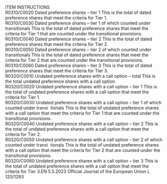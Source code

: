  
ITEM  INSTRUCTIONS  
R0310/C0020  Dated preference shares – 
tier 1  This is the total of dated preference shares that meet the criteria for Tier 1.  
R0310/C0030  Dated preference shares – 
tier 1 of which counted under 
transitionals  This is the total of dated preference shares that meet the criteria for Tier 1 that are 
counted under the transitional provisions.  
R0310/C0040  Dated preference shares – 
tier 2  This is the total of dated preference shares that meet the criteria for Tier 2.  
R0310/C0050  Dated preference shares – 
tier 2 of which counted under 
transitionals  This is the total of dated preference shares that meet the criteria for Tier 2 that are 
counted under the transitional provisions.  
R0310/C0060  Dated preference shares – 
tier 3  This is the total of dated preference shares that meet the criteria for Tier 3.  
R0320/C0010  Undated preference shares 
with a call option – total  This is the total undated preference shares with a call option.  
R0320/C0020  Undated preference shares 
with a call option – tier 1  This is the total of undated preference shares with a call option that meet the 
criteria for Tier 1.  
R0320/C0030  Undated preference shares 
with a call option – tier 1 of 
which counted under transi ­
tionals  This is the total of undated preference shares with a call option that meet the 
criteria for Tier 1 that are counted under the transitional provisions.  
R0320/C0040  Undated preference shares 
with a call option – tier 2  This is the total of undated preference shares with a call option that meet the 
criteria for Tier 2.  
R0320/C0050  Undated preference shares 
with a call option – tier 2 of 
which counted under transi ­
tionals  This is the total of undated preference shares with a call option that meet the 
criteria for Tier 2 that are counted under the transitional provisions.  
R0320/C0060  Undated preference shares 
with a call option – tier 3  This is the total of undated preference shares with a call option that meet the 
criteria for Tier 3.EN  5.5.2023 Official Journal of the European Union L 120/1293